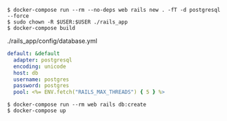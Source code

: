 ```console
$ docker-compose run --rm --no-deps web rails new . -fT -d postgresql --force
$ sudo chown -R $USER:$USER ./rails_app
$ docker-compose build
```

./rails_app/config/database.yml

```yaml
default: &default
  adapter: postgresql
  encoding: unicode
  host: db
  username: postgres
  password: postgres
  pool: <%= ENV.fetch("RAILS_MAX_THREADS") { 5 } %>
```

```console
$ docker-compose run --rm web rails db:create
$ docker-compose up
```

